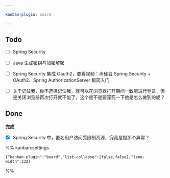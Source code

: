 ```yaml
---

kanban-plugin: board

---
```


## Todo

- [ ] Spring Security
- [ ] Java 生成密钥与加密解密
- [ ] Spring Security 集成 Oauth2，要看视频：尚硅谷 Spring Security + OAuth2、Spring AuthorizationServer 极简入门
- [ ] 关于记住我，你不选择记住我，就可以在浏览器打开期间一致能进行登录，但是关闭浏览器再次打开就不能了，这个是不是要深究一下他是怎么做到的呢？


## Done

**完成**
- [x] Spring Security 中，匿名用户访问受限制资源，究竟是抛那个异常？




%% kanban:settings
```
{"kanban-plugin":"board","list-collapse":[false,false],"lane-width":332}
```
%%
